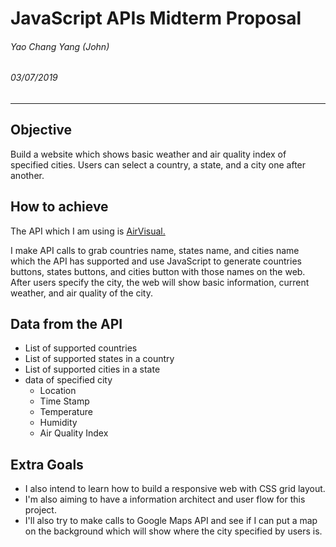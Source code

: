 # JavaScript APIs Midterm Proposal #
###### Yao Chang Yang (John) ######
###### 03/07/2019 ######
***


## Objective ##

Build a website which shows basic weather and air quality index of specified cities. Users can select a country, a state, and a city one after another.

## How to achieve ##

The API which I am using is 
[AirVisual.](https://www.airvisual.com/air-pollution-data-api)

I make API calls to grab countries name, states name, and cities name which the API has supported and use JavaScript to generate countries buttons, states buttons, and cities button with those names on the web. After users specify the city, the web will show basic information, current weather, and air quality of the city.

## Data from the API ##

- List of supported countries
- List of supported states in a country
- List of supported cities in a state
- data of specified city
	- Location
	- Time Stamp
	- Temperature
	- Humidity
	- Air Quality Index

## Extra Goals ##

- I also intend to learn how to build a responsive web with CSS 
  grid layout.
- I'm also aiming to have a information architect and user flow
  for this project.
- I'll also try to make calls to Google Maps API and see if I can 
  put a map on the background which will show where the city 
  specified by users is.

